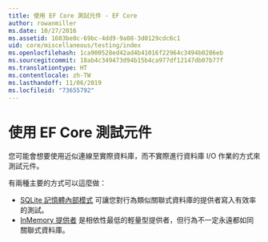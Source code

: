 ```yaml
---
title: 使用 EF Core 測試元件 - EF Core
author: rowanmiller
ms.date: 10/27/2016
ms.assetid: 1603be0c-69bc-4dd9-9a08-3d0129cdc6c1
uid: core/miscellaneous/testing/index
ms.openlocfilehash: 1ca900528ed42ad4b41016f22964c3494b0286eb
ms.sourcegitcommit: 18ab4c349473d94b15b4ca977df12147db07b77f
ms.translationtype: HT
ms.contentlocale: zh-TW
ms.lasthandoff: 11/06/2019
ms.locfileid: "73655792"
---
```

# <a name="testing-components-using-ef-core"></a>使用 EF Core 測試元件

您可能會想要使用近似連線至實際資料庫，而不實際進行資料庫 I/O 作業的方式來測試元件。

有兩種主要的方式可以這麼做：

* [SQLite 記憶體內部模式](sqlite.md) 可讓您對行為類似關聯式資料庫的提供者寫入有效率的測試。
* [InMemory 提供者](in-memory.md) 是相依性最低的輕量型提供者，但行為不一定永遠都如同關聯式資料庫。
